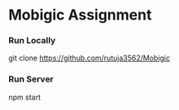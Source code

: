 # Mobigic Assignment

### Run Locally 
git clone https://github.com/rutuja3562/Mobigic

### Run Server 
 
npm start
 
